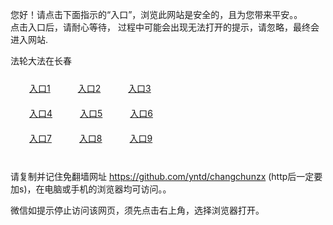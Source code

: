 您好！请点击下面指示的“入口”，浏览此网站是安全的，且为您带来平安。。 <br/>
点击入口后，请耐心等待， 过程中可能会出现无法打开的提示，请忽略，最终会进入网站. </br>

法轮大法在长春<br/>
<div style="padding:10px"><a style="margin:20px" target="_blank" href="https://d3hukw9lc1ax5v.cloudfront.net/2Qpsp?gmzqgqar" id="ccLink1" rel="nofollow">入口1</a> <a target="_blank" style="margin:20px" href="https://d2exir7woigw6h.cloudfront.net/2Qpsp?uwuyfa" id="ccLink2" rel="nofollow">入口2</a> <a style="margin:20px" target="_blank" href="https://d1jpt5z0jdwjo2.cloudfront.net/2Qpsp?teydakmk" id="ccLink3" rel="nofollow">入口3</a></div>

<div style="padding:10px" ><a style="margin:20px" target="_blank" href="https://d3hukw9lc1ax5v.cloudfront.net/2Qpsp?gmzqgqar" id="ccLink4" rel="nofollow">入口4</a> <a style="margin:20px" href="https://d2exir7woigw6h.cloudfront.net/2Qpsp?uwuyfa" target="_blank" id="ccLink5" rel="nofollow">入口5</a> <a style="margin:20px" href="https://d1jpt5z0jdwjo2.cloudfront.net/2Qpsp?teydakmk" target="_blank" id="ccLink6" rel="nofollow">入口6</a></div>

<div style="padding:10px"><a style="margin:20px" target="_blank" href="https://d3hukw9lc1ax5v.cloudfront.net/2Qpsp?gmzqgqar" id="ccLink7" rel="nofollow">入口7</a> <a style="margin:20px" href="https://d2exir7woigw6h.cloudfront.net/2Qpsp?uwuyfa" target="_blank" id="ccLink8" rel="nofollow">入口8</a> <a style="margin:20px" target="_blank" href="https://d1jpt5z0jdwjo2.cloudfront.net/2Qpsp?teydakmk" id="ccLink9" rel="nofollow">入口9</a></div>

<br/>



请复制并记住免翻墙网址 https://github.com/yntd/changchunzx (http后一定要加s)，在电脑或手机的浏览器均可访问。。<br/>

微信如提示停止访问该网页，须先点击右上角，选择浏览器打开。
